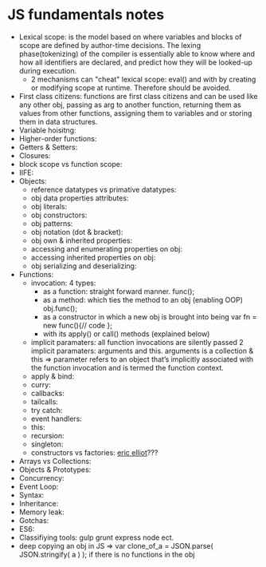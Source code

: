 # JS fundamentals notes  

* Lexical scope: is the model based on where variables and blocks of scope are defined by author-time decisions. The lexing phase(tokenizing) of the compiler is essentially able to know where and how all identifiers are declared, and predict how they will be looked-up during execution.  
    * 2 mechanisms can "cheat" lexical scope: eval() and with by creating or modifying scope at runtime. Therefore should be avoided.  
* First class citizens: functions are first class citizens and can be used like any other obj, passing as arg to another function, returning them as values from other functions, assigning them to variables and or storing them in data structures.  
* Variable hoisitng: 
* Higher-order functions:  
* Getters & Setters:  
* Closures:  
* block scope vs function scope:  
* IIFE:  
* Objects:  
  * reference datatypes vs primative datatypes:  
  * obj data properties attributes:  
  * obj literals:
  * obj constructors:
  * obj patterns:
  * obj notation (dot & bracket):
  * obj own & inherited properties:
  * accessing and enumerating properties on obj:
  * accessing inherited properties on obj:  
  * obj serializing and deserializing:
* Functions:  
  * invocation: 4 types:
    * as a function: straight forward manner.  func();  
    * as a method: which ties the method to an obj (enabling OOP) obj.func();  
    * as a constructor in which a new obj is brought into being var fn = new func(){// code };  
    * with its apply() or call() methods (explained below)  
  * implicit paramaters:  all function invocations are silently passed 2 implicit paramaters: arguments and this. arguments is a collection & this => parameter refers to an object that’s implicitly associated with the function invocation and is termed the function context.
  * apply & bind:
  * curry: 
  * callbacks:
  * tailcalls: 
  * try catch:  
  * event handlers:
  * this: 
  * recursion:  
  * singleton:  
  * constructors vs factories:  [eric elliot](http://ericleads.com/2013/01/javascript-constructor-functions-vs-factory-functions/)???   
* Arrays vs Collections: 
* Objects & Prototypes:  
* Concurrency: 
* Event Loop:  
* Syntax:  
* Inheritance: 
* Memory leak:
* Gotchas:  
* ES6:
* Classifiying tools: gulp grunt express node ect.  
* deep copying an obj in JS => var clone_of_a = JSON.parse( JSON.stringify( a ) ); if there is no functions in the obj  


